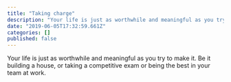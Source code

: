 ```yaml
---
title: "Taking charge"
description: "Your life is just as worthwhile and meaningful as you try to make it. Be it building a house, or taking a competitive exam or being the…"
date: "2019-06-05T17:32:59.661Z"
categories: []
published: false
---
```


Your life is just as worthwhile and meaningful as you try to make it. Be it building a house, or taking a competitive exam or being the best in your team at work.
